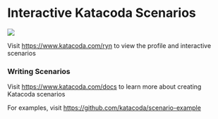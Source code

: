 # Interactive Katacoda Scenarios

[![](http://shields.katacoda.com/katacoda/ryn/count.svg)](https://www.katacoda.com/ryn "Get your profile on Katacoda.com")

Visit https://www.katacoda.com/ryn to view the profile and interactive scenarios

### Writing Scenarios
Visit https://www.katacoda.com/docs to learn more about creating Katacoda scenarios

For examples, visit https://github.com/katacoda/scenario-example
